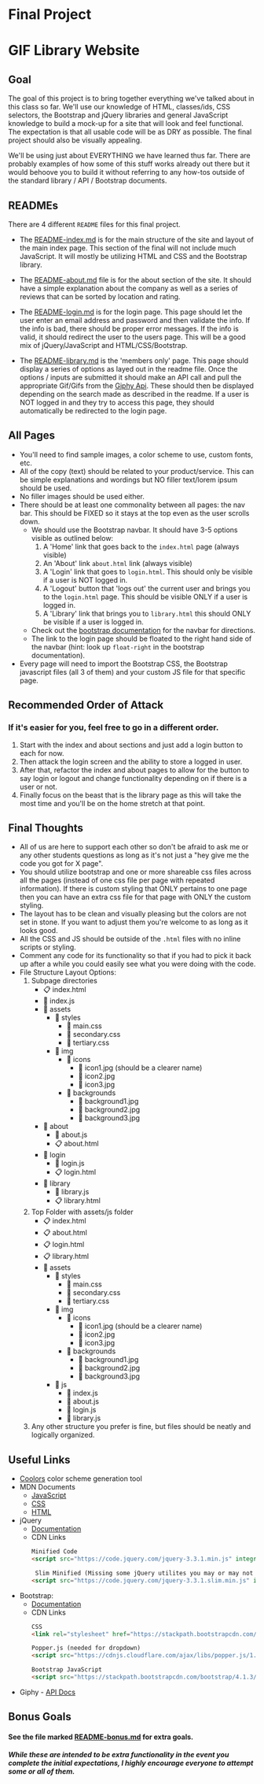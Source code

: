 # Final Project
# GIF Library Website

## Goal
The goal of this project is to bring together everything we've talked about in this class so far. We'll use our knowledge of HTML, classes/ids, CSS selectors, the Bootstrap and jQuery libraries and general JavaScript knowledge to build a mock-up for a site that will look and feel functional. The expectation is that all usable code will be as DRY as possible. The final project should also be visually appealing. 

We'll be using just about EVERYTHING we have learned thus far. There are probably examples of how some of this stuff works already out there but it would behoove you to build it without referring to any how-tos outside of the standard library / API / Bootstrap documents.

## READMEs
There are 4 different `README` files for this final project.

* The [README-index.md](./README-index.md) is for the main structure of the site and layout of the main index page. This section of the final will not include much JavaScript. It will mostly be utilizing HTML and CSS and the Bootstrap library. 

* The [README-about.md](./README-about.md") file is for the about section of the site. It should have a simple explanation about the company as well as a series of reviews that can be sorted by location and rating.

* The [README-login.md](./README-login.md) is for the login page. This page should let the user enter an email address and password and then validate the info. If the info is bad, there should be proper error messages. If the info is valid, it should redirect the user to the users page. This will be a good mix of jQuery/JavaScript and HTML/CSS/Bootstrap.


* The [README-library.md](./README-library.md) is the 'members only' page. This page should display a series of options as layed out in the readme file. Once the options / inputs are submitted it should make an API call and pull the appropriate Gif/Gifs from the [Giphy Api](https://developers.giphy.com/). These should then be displayed depending on the search made as described in the readme. If a user is NOT logged in and they try to access this page, they should automatically be redirected to the login page.

## All Pages
* You'll need to find sample images, a color scheme to use, custom fonts, etc.
*  All of the copy (text) should be related to your product/service. This can be simple explanations and wordings but NO filler text/lorem ipsum should be used.
*  No filler images should be used either. 
* There should be at least one commonality between all pages: the nav bar. This should be FIXED so it stays at the top even as the user scrolls down.
    * We should use the Bootstrap navbar. It should have 3-5 options visible as outlined below: 
        1. A 'Home' link that goes back to the `index.html` page (always visible)
        2. An 'About' link `about.html` link (always visible)
        3. A 'Login' link that goes to `login.html`. This should only be visible if a user is NOT logged in.
        4. A 'Logout' button that 'logs out' the current user and brings you to the `login.html` page. This should be visible ONLY if a user is logged in.
        5. A 'Library' link that brings you to `library.html`  this should ONLY be visible if a user is logged in.
    * Check out the [bootstrap documentation](https://getbootstrap.com/docs/4.0/components/navbar/) for the navbar for directions.
    * The link to the login page should be floated to the right hand side of the navbar (hint: look up `float-right` in the bootstrap documentation).
* Every page will need to import the Bootstrap CSS, the Bootstrap javascript files (all 3 of them) and your custom JS file for that specific page.

## Recommended Order of Attack 
### If it's easier for you, feel free to go in a different order.

1. Start with the index and about sections and just add a login button to each for now.
2. Then attack the login screen and the ability to store a logged in user. 
3. After that, refactor the index and about pages to allow for the button to say login or logout and change functionality depending on if there is a user or not.
4. Finally focus on the beast that is the library page as this will take the most time and you'll be on the home stretch at that point.


## Final Thoughts

* All of us are here to support each other so don't be afraid to ask me or any other students questions as long as it's not just a "hey give me the code you got for X page".
* You should utilize bootstrap and one or more shareable css files across all the pages (instead of one css file per page with repeated information). If there is custom styling that ONLY pertains to one page then you can have an extra css file for that page with ONLY the custom styling. 
* The layout has to be clean and visually pleasing but the colors are not set in stone. If you want to adjust them you're welcome to as long as it looks good.
* All the CSS and JS should be outside of the `.html` files with no inline scripts or styling.
* Comment any code for its functionality so that if you had to pick it back up after a while you could easily see what you were doing with the code.
* File Structure Layout Options: 
    1. Subpage directories
        * :clipboard: index.html
        * :page_facing_up: index.js
        * :file_folder: assets
            * :file_folder: styles
                * :page_with_curl: main.css
                * :page_with_curl: secondary.css
                * :page_with_curl: tertiary.css
            * :file_folder: img
                * :file_folder: icons
                    * :art: icon1.jpg (should be a clearer name)
                    * :art: icon2.jpg
                    * :art: icon3.jpg
                * :file_folder: backgrounds
                    * :art: background1.jpg
                    * :art: background2.jpg
                    * :art: background3.jpg
        * :file_folder: about
            * :page_facing_up: about.js
            * :clipboard: about.html
        * :file_folder: login
            * :page_facing_up: login.js
            * :clipboard: login.html
        * :file_folder: library
            * :page_facing_up: library.js
            * :clipboard: library.html
    2. Top Folder with assets/js folder 
        * :clipboard: index.html
        * :clipboard: about.html
        * :clipboard: login.html
        * :clipboard: library.html  
        * :file_folder: assets
            * :file_folder: styles
                * :page_with_curl: main.css
                * :page_with_curl: secondary.css
                * :page_with_curl: tertiary.css
            * :file_folder: img
                * :file_folder: icons
                    * :art: icon1.jpg (should be a clearer name)
                    * :art: icon2.jpg
                    * :art: icon3.jpg
                * :file_folder: backgrounds
                    * :art: background1.jpg
                    * :art: background2.jpg
                    * :art: background3.jpg
            * :file_folder: js
                * :page_facing_up: index.js
                * :page_facing_up: about.js
                * :page_facing_up: login.js
                * :page_facing_up: library.js
    3. Any other structure you prefer is fine, but files should be neatly and logically organized.

## Useful Links
* [Coolors](https://coolors.co/) color scheme generation tool
* MDN Documents
    * [JavaScript](https://developer.mozilla.org/en-US/docs/Web/JavaScript)
    * [CSS](https://developer.mozilla.org/en-US/docs/Web/CSS)
    * [HTML](https://developer.mozilla.org/en-US/docs/Web/HTML)
* jQuery
    * [Documentation](https://api.jquery.com/)
    * CDN Links
        ```html
        Minified Code
        <script src="https://code.jquery.com/jquery-3.3.1.min.js" integrity="sha256-FgpCb/KJQlLNfOu91ta32o/NMZxltwRo8QtmkMRdAu8=" crossorigin="anonymous"></script>
        ```
        ```html
         Slim Minified (Missing some jQuery utilites you may or may not use depending on approach)
        <script src="https://code.jquery.com/jquery-3.3.1.slim.min.js" integrity="sha256-3edrmyuQ0w65f8gfBsqowzjJe2iM6n0nKciPUp8y+7E=" crossorigin="anonymous"></script>
        ```
* Bootstrap: 
    * [Documentation](https://getbootstrap.com/docs/4.1/getting-started/introduction/)
    * CDN Links 
        ```html
        CSS 
        <link rel="stylesheet" href="https://stackpath.bootstrapcdn.com/bootstrap/4.1.3/css/bootstrap.min.css" integrity="sha384-MCw98/SFnGE8fJT3GXwEOngsV7Zt27NXFoaoApmYm81iuXoPkFOJwJ8ERdknLPMO" crossorigin="anonymous">
        ```
        ```html
        Popper.js (needed for dropdown)
        <script src="https://cdnjs.cloudflare.com/ajax/libs/popper.js/1.14.3/umd/popper.min.js" integrity="sha384-ZMP7rVo3mIykV+2+9J3UJ46jBk0WLaUAdn689aCwoqbBJiSnjAK/l8WvCWPIPm49" crossorigin="anonymous"></script>
        ```
        ```html
        Bootstrap JavaScript
        <script src="https://stackpath.bootstrapcdn.com/bootstrap/4.1.3/js/bootstrap.min.js" integrity="sha384-ChfqqxuZUCnJSK3+MXmPNIyE6ZbWh2IMqE241rYiqJxyMiZ6OW/JmZQ5stwEULTy" crossorigin="anonymous"></script>
        ```
* Giphy - [API Docs](https://developers.giphy.com/)


## Bonus Goals
#### See the file marked [README-bonus.md](./README-bonus.md) for extra goals. 
##### While these are intended to be extra functionality in the event you complete the initial expectations, I highly encourage everyone to attempt some or all of them.